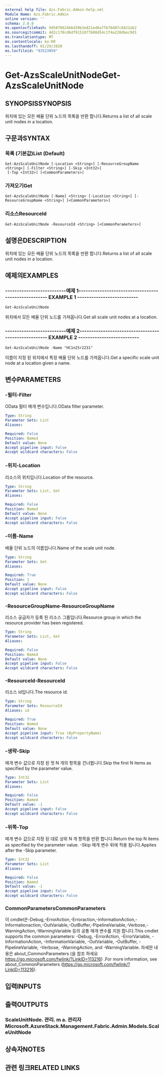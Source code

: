 ```yaml
---
external help file: Azs.Fabric.Admin-help.xml
Module Name: Azs.Fabric.Admin
online version: ''
schema: 2.0.0
ms.openlocfilehash: 9d5870624b6d39b3e821ed6a7fb76d87c8422ab2
ms.sourcegitcommit: 4d2c178cd6df9151877b08d54c1f4a228dbec9d1
ms.translationtype: MT
ms.contentlocale: ko-KR
ms.lasthandoff: 01/29/2020
ms.locfileid: "93523059"
---
```

# <span data-ttu-id="2a517-101">Get-AzsScaleUnitNode</span><span class="sxs-lookup"><span data-stu-id="2a517-101">Get-AzsScaleUnitNode</span></span>

## <span data-ttu-id="2a517-102">SYNOPSIS</span><span class="sxs-lookup"><span data-stu-id="2a517-102">SYNOPSIS</span></span>
<span data-ttu-id="2a517-103">위치에 있는 모든 배율 단위 노드의 목록을 반환 합니다.</span><span class="sxs-lookup"><span data-stu-id="2a517-103">Returns a list of all scale unit nodes in a location.</span></span>

## <span data-ttu-id="2a517-104">구문과</span><span class="sxs-lookup"><span data-stu-id="2a517-104">SYNTAX</span></span>

### <span data-ttu-id="2a517-105">목록 (기본값)</span><span class="sxs-lookup"><span data-stu-id="2a517-105">List (Default)</span></span>
```
Get-AzsScaleUnitNode [-Location <String>] [-ResourceGroupName <String>] [-Filter <String>] [-Skip <Int32>]
 [-Top <Int32>] [<CommonParameters>]
```

### <span data-ttu-id="2a517-106">가져오기</span><span class="sxs-lookup"><span data-stu-id="2a517-106">Get</span></span>
```
Get-AzsScaleUnitNode [-Name] <String> [-Location <String>] [-ResourceGroupName <String>] [<CommonParameters>]
```

### <span data-ttu-id="2a517-107">리소스</span><span class="sxs-lookup"><span data-stu-id="2a517-107">ResourceId</span></span>
```
Get-AzsScaleUnitNode -ResourceId <String> [<CommonParameters>]
```

## <span data-ttu-id="2a517-108">설명은</span><span class="sxs-lookup"><span data-stu-id="2a517-108">DESCRIPTION</span></span>
<span data-ttu-id="2a517-109">위치에 있는 모든 배율 단위 노드의 목록을 반환 합니다.</span><span class="sxs-lookup"><span data-stu-id="2a517-109">Returns a list of all scale unit nodes in a location.</span></span>

## <span data-ttu-id="2a517-110">예제의</span><span class="sxs-lookup"><span data-stu-id="2a517-110">EXAMPLES</span></span>

### <span data-ttu-id="2a517-111">--------------------------예제 1--------------------------</span><span class="sxs-lookup"><span data-stu-id="2a517-111">-------------------------- EXAMPLE 1 --------------------------</span></span>
```
Get-AzsScaleUnitNode
```

<span data-ttu-id="2a517-112">위치에서 모든 배율 단위 노드를 가져옵니다.</span><span class="sxs-lookup"><span data-stu-id="2a517-112">Get all scale unit nodes at a location.</span></span>

### <span data-ttu-id="2a517-113">--------------------------예제 2--------------------------</span><span class="sxs-lookup"><span data-stu-id="2a517-113">-------------------------- EXAMPLE 2 --------------------------</span></span>
```
Get-AzsScaleUnitNode -Name "HC1n25r2231"
```

<span data-ttu-id="2a517-114">이름이 지정 된 위치에서 특정 배율 단위 노드를 가져옵니다.</span><span class="sxs-lookup"><span data-stu-id="2a517-114">Get a specific scale unit node at a location given a name.</span></span>

## <span data-ttu-id="2a517-115">변수</span><span class="sxs-lookup"><span data-stu-id="2a517-115">PARAMETERS</span></span>

### <span data-ttu-id="2a517-116">-필터</span><span class="sxs-lookup"><span data-stu-id="2a517-116">-Filter</span></span>
<span data-ttu-id="2a517-117">OData 필터 매개 변수입니다.</span><span class="sxs-lookup"><span data-stu-id="2a517-117">OData filter parameter.</span></span>

```yaml
Type: String
Parameter Sets: List
Aliases: 

Required: False
Position: Named
Default value: None
Accept pipeline input: False
Accept wildcard characters: False
```

### <span data-ttu-id="2a517-118">-위치</span><span class="sxs-lookup"><span data-stu-id="2a517-118">-Location</span></span>
<span data-ttu-id="2a517-119">리소스의 위치입니다.</span><span class="sxs-lookup"><span data-stu-id="2a517-119">Location of the resource.</span></span>

```yaml
Type: String
Parameter Sets: List, Get
Aliases: 

Required: False
Position: Named
Default value: None
Accept pipeline input: False
Accept wildcard characters: False
```

### <span data-ttu-id="2a517-120">-이름</span><span class="sxs-lookup"><span data-stu-id="2a517-120">-Name</span></span>
<span data-ttu-id="2a517-121">배율 단위 노드의 이름입니다.</span><span class="sxs-lookup"><span data-stu-id="2a517-121">Name of the scale unit node.</span></span>

```yaml
Type: String
Parameter Sets: Get
Aliases: 

Required: True
Position: 1
Default value: None
Accept pipeline input: False
Accept wildcard characters: False
```

### <span data-ttu-id="2a517-122">-ResourceGroupName</span><span class="sxs-lookup"><span data-stu-id="2a517-122">-ResourceGroupName</span></span>
<span data-ttu-id="2a517-123">리소스 공급자가 등록 된 리소스 그룹입니다.</span><span class="sxs-lookup"><span data-stu-id="2a517-123">Resource group in which the resource provider has been registered.</span></span>

```yaml
Type: String
Parameter Sets: List, Get
Aliases: 

Required: False
Position: Named
Default value: None
Accept pipeline input: False
Accept wildcard characters: False
```

### <span data-ttu-id="2a517-124">-ResourceId</span><span class="sxs-lookup"><span data-stu-id="2a517-124">-ResourceId</span></span>
<span data-ttu-id="2a517-125">리소스 id입니다.</span><span class="sxs-lookup"><span data-stu-id="2a517-125">The resource id.</span></span>

```yaml
Type: String
Parameter Sets: ResourceId
Aliases: id

Required: True
Position: Named
Default value: None
Accept pipeline input: True (ByPropertyName)
Accept wildcard characters: False
```

### <span data-ttu-id="2a517-126">-생략</span><span class="sxs-lookup"><span data-stu-id="2a517-126">-Skip</span></span>
<span data-ttu-id="2a517-127">매개 변수 값으로 지정 된 첫 N 개의 항목을 건너뜁니다.</span><span class="sxs-lookup"><span data-stu-id="2a517-127">Skip the first N items as specified by the parameter value.</span></span>

```yaml
Type: Int32
Parameter Sets: List
Aliases: 

Required: False
Position: Named
Default value: -1
Accept pipeline input: False
Accept wildcard characters: False
```

### <span data-ttu-id="2a517-128">-위쪽</span><span class="sxs-lookup"><span data-stu-id="2a517-128">-Top</span></span>
<span data-ttu-id="2a517-129">매개 변수 값으로 지정 된 대로 상위 N 개 항목을 반환 합니다.</span><span class="sxs-lookup"><span data-stu-id="2a517-129">Return the top N items as specified by the parameter value.</span></span>
<span data-ttu-id="2a517-130">-Skip 매개 변수 뒤에 적용 됩니다.</span><span class="sxs-lookup"><span data-stu-id="2a517-130">Applies after the -Skip parameter.</span></span>

```yaml
Type: Int32
Parameter Sets: List
Aliases: 

Required: False
Position: Named
Default value: -1
Accept pipeline input: False
Accept wildcard characters: False
```

### <span data-ttu-id="2a517-131">CommonParameters</span><span class="sxs-lookup"><span data-stu-id="2a517-131">CommonParameters</span></span>
<span data-ttu-id="2a517-132">이 cmdlet은-Debug,-ErrorAction,-Erroraction,-InformationAction,-Informationaction,-OutVariable,-OutBuffer,-PipelineVariable,-Verbose,-WarningAction,-WarningVariable 등의 공통 매개 변수를 지원 합니다.</span><span class="sxs-lookup"><span data-stu-id="2a517-132">This cmdlet supports the common parameters: -Debug, -ErrorAction, -ErrorVariable, -InformationAction, -InformationVariable, -OutVariable, -OutBuffer, -PipelineVariable, -Verbose, -WarningAction, and -WarningVariable.</span></span> <span data-ttu-id="2a517-133">자세한 내용은 about_CommonParameters (을 참조 하세요 https://go.microsoft.com/fwlink/?LinkID=113216) .</span><span class="sxs-lookup"><span data-stu-id="2a517-133">For more information, see about_CommonParameters (https://go.microsoft.com/fwlink/?LinkID=113216).</span></span>

## <span data-ttu-id="2a517-134">입력</span><span class="sxs-lookup"><span data-stu-id="2a517-134">INPUTS</span></span>

## <span data-ttu-id="2a517-135">출력</span><span class="sxs-lookup"><span data-stu-id="2a517-135">OUTPUTS</span></span>

### <span data-ttu-id="2a517-136">ScaleUnitNode. 관리. m a. 관리자</span><span class="sxs-lookup"><span data-stu-id="2a517-136">Microsoft.AzureStack.Management.Fabric.Admin.Models.ScaleUnitNode</span></span>

## <span data-ttu-id="2a517-137">상속자</span><span class="sxs-lookup"><span data-stu-id="2a517-137">NOTES</span></span>

## <span data-ttu-id="2a517-138">관련 링크</span><span class="sxs-lookup"><span data-stu-id="2a517-138">RELATED LINKS</span></span>

